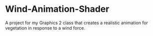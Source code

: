 # Wind-Animation-Shader
A project for my Graphics 2 class that creates a realistic animation for vegetation in response to a wind force.
